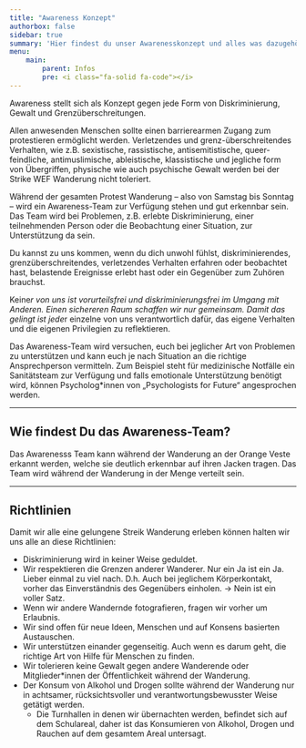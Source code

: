 ```yaml
---
title: "Awareness Konzept"
authorbox: false
sidebar: true
summary: 'Hier findest du unser Awarenesskonzept und alles was dazugehört.'
menu: 
    main:
        parent: Infos
        pre: <i class="fa-solid fa-code"></i>
---
```


Awareness stellt sich als Konzept gegen jede Form von Diskriminierung, Gewalt und Grenzüberschreitungen. 

Allen anwesenden Menschen sollte einen barrierearmen Zugang zum protestieren ermöglicht werden. Verletzendes und grenz-überschreitendes Verhalten, wie z.B. sexistische, rassistische, antisemitistische, queer-feindliche, antimuslimische, ableistische, klassistische und jegliche form von Übergriffen, physische wie auch psychische Gewalt werden bei der Strike WEF Wanderung nicht toleriert.

Während der gesamten Protest Wanderung – also von Samstag bis Sonntag – wird ein Awareness-Team zur Verfügung stehen und gut erkennbar sein. Das Team wird bei Problemen, z.B. erlebte Diskriminierung, einer teilnehmenden Person oder die Beobachtung einer Situation, zur Unterstützung da sein.

Du kannst zu uns kommen, wenn du dich unwohl fühlst, diskriminierendes, grenzüberschreitendes, verletzendes Verhalten erfahren oder beobachtet hast, belastende Ereignisse erlebt hast oder ein Gegenüber zum Zuhören brauchst.

Keine*r von uns ist vorurteilsfrei und diskriminierungsfrei im Umgang mit Anderen. Einen sichereren Raum schaffen wir nur gemeinsam. Damit das gelingt ist jede*r einzelne von uns verantwortlich dafür, das eigene Verhalten und die eigenen Privilegien zu reflektieren.

Das Awareness-Team wird versuchen, euch bei jeglicher Art von Problemen zu unterstützen und kann euch je nach Situation an die richtige Ansprechperson vermitteln. Zum Beispiel steht für medizinische Notfälle ein Sanitätsteam zur Verfügung und falls emotionale Unterstützung benötigt wird, können Psycholog*innen von „Psychologists for Future“ angesprochen werden. 

---

## Wie findest Du das Awareness-Team?
Das Awarenesss Team kann während der Wanderung an der Orange Veste erkannt werden, welche sie deutlich erkennbar auf ihren Jacken tragen. Das Team wird während der Wanderung in der Menge verteilt sein.

---

## Richtlinien 

Damit wir alle eine gelungene Streik Wanderung erleben können halten wir uns alle an diese Richtlinien:

- Diskriminierung wird in keiner Weise geduldet.
- Wir respektieren die Grenzen anderer Wanderer. Nur ein Ja ist ein Ja. Lieber einmal zu viel nach. D.h. Auch bei jeglichem Körperkontakt, vorher das Einverständnis des Gegenübers einholen. -> Nein ist ein voller Satz.
- Wenn wir andere Wandernde fotografieren, fragen wir vorher um Erlaubnis.
- Wir sind offen für neue Ideen, Menschen und auf Konsens basierten Austauschen.
- Wir unterstützen einander gegenseitig. Auch wenn es darum geht, die richtige Art von Hilfe für Menschen zu finden.
- Wir tolerieren keine Gewalt gegen andere Wanderende oder Mitglieder*innen der Öffentlichkeit während der Wanderung.
- Der Konsum von Alkohol und Drogen sollte während der Wanderung nur in achtsamer,  rücksichtsvoller und verantwortungsbewusster Weise getätigt werden. 
    - Die Turnhallen in denen wir übernachten werden, befindet sich auf dem Schulareal, daher ist das Konsumieren von Alkohol, Drogen und Rauchen auf dem gesamtem Areal untersagt. 
